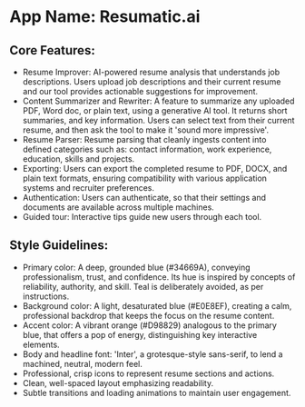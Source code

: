 # **App Name**: Resumatic.ai

## Core Features:

- Resume Improver: AI-powered resume analysis that understands job descriptions. Users upload job descriptions and their current resume and our tool provides actionable suggestions for improvement.
- Content Summarizer and Rewriter: A feature to summarize any uploaded PDF, Word doc, or plain text, using a generative AI tool. It returns short summaries, and key information. Users can select text from their current resume, and then ask the tool to make it 'sound more impressive'.
- Resume Parser: Resume parsing that cleanly ingests content into defined categories such as: contact information, work experience, education, skills and projects.
- Exporting: Users can export the completed resume to PDF, DOCX, and plain text formats, ensuring compatibility with various application systems and recruiter preferences.
- Authentication: Users can authenticate, so that their settings and documents are available across multiple machines.
- Guided tour: Interactive tips guide new users through each tool.

## Style Guidelines:

- Primary color: A deep, grounded blue (#34669A), conveying professionalism, trust, and confidence. Its hue is inspired by concepts of reliability, authority, and skill. Teal is deliberately avoided, as per instructions.
- Background color: A light, desaturated blue (#E0E8EF), creating a calm, professional backdrop that keeps the focus on the resume content.
- Accent color: A vibrant orange (#D98829) analogous to the primary blue, that offers a pop of energy, distinguishing key interactive elements.
- Body and headline font: 'Inter', a grotesque-style sans-serif, to lend a machined, neutral, modern feel.
- Professional, crisp icons to represent resume sections and actions.
- Clean, well-spaced layout emphasizing readability.
- Subtle transitions and loading animations to maintain user engagement.